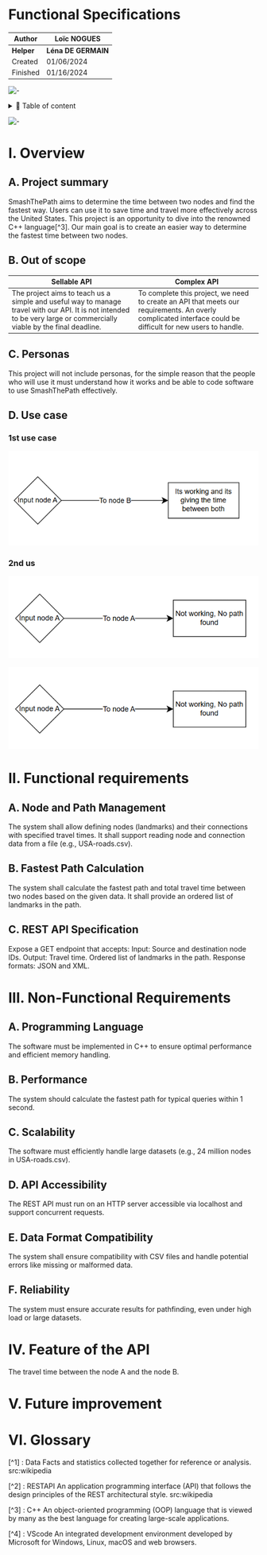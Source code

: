 # Functional Specifications

|Author|Loïc NOGUES|
|-|-|
|**Helper**|**Léna DE GERMAIN**|
|Created|01/06/2024|
|Finished|01/16/2024|

![-](https://raw.githubusercontent.com/andreasbm/readme/master/assets/lines/rainbow.png)


<details>
<summary>📖 Table of content</summary>


  - [I. Overview](#i-overview)
    - [A. Project summary](#a-project-summary)
    - [B. Out of Scope](#b-out-of-scope)
    - [C. Personas](#c-personas)
    - [D. Use case](#d-use-case)
  - [II. Functional requirements](#ii-functional-requirements)
  - [III. Non-Functional Requirements](#iii-non-functional-requirements)
      - [A. Node and Path Management](#a-node-and-path-management)
      - [B. Fastest Path Calculation]()
      - [C. REST API Specification]()
  - [IV. Feature of the API](#iv-feature-of-the-api)
  - [V. Future improvement](#v-future-improvement)
  - [VI. Glossary](#vi-glossary)

</details>

![-](https://raw.githubusercontent.com/andreasbm/readme/master/assets/lines/rainbow.png)


# I. Overview

## A. Project summary

SmashThePath aims to determine the time between two nodes and find the fastest way. Users can use it to save time and travel more effectively across the United States. This project is an opportunity to dive into the renowned C++ language[^3]. Our main goal is to create an easier way to determine the fastest time between two nodes.

## B. Out of scope

|Sellable API|Complex API|
|-|-|
|The project aims to teach us a simple and useful way to manage travel with our API. It is not intended to be very large or commercially viable by the final deadline. |To complete this project, we need to create an API that meets our requirements. An overly complicated interface could be difficult for new users to handle.


## C. Personas
This project will not include personas, for the simple reason that the people who will use it must understand how it works and be able to code software to use SmashThePath effectively.

## D. Use case

### 1st use case
![schema](image/Schema.png)

### 2nd us
![schema2](image/Schema2.png)


![schema2](image/Schema2.png)

# II. Functional requirements
## A. Node and Path Management
The system shall allow defining nodes (landmarks) and their connections with specified travel times.
It shall support reading node and connection data from a file (e.g., USA-roads.csv).

## B. Fastest Path Calculation
The system shall calculate the fastest path and total travel time between two nodes based on the given data.
It shall provide an ordered list of landmarks in the path.

## C. REST API Specification
Expose a GET endpoint that accepts:
Input: Source and destination node IDs.
Output:
Travel time.
Ordered list of landmarks in the path.
Response formats: JSON and XML.


 # III. Non-Functional Requirements

## A. Programming Language
The software must be implemented in C++ to ensure optimal performance and efficient memory handling.

## B. Performance
The system should calculate the fastest path for typical queries within 1 second.

## C. Scalability
The software must efficiently handle large datasets (e.g., 24 million nodes in USA-roads.csv).

## D. API Accessibility
The REST API must run on an HTTP server accessible via localhost and support concurrent requests.

## E. Data Format Compatibility
The system shall ensure compatibility with CSV files and handle potential errors like missing or malformed data.

## F. Reliability
The system must ensure accurate results for pathfinding, even under high load or large datasets.

# IV. Feature of the API

The travel time between the node A and the node B.


# V. Future improvement

# VI. Glossary

[^1] : Data 
Facts and statistics collected together for reference or analysis.
src:wikipedia

[^2] : RESTAPI
An application programming interface (API) that follows the design principles of the REST architectural style.
src:wikipedia 

[^3] : C++
An object-oriented programming (OOP) language that is viewed by many as the best language for creating large-scale applications.


[^4] : VScode
An integrated development environment developed by Microsoft for Windows, Linux, macOS and web browsers. 

